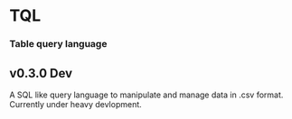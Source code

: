 # TQL
### Table query language
## v0.3.0 Dev

A SQL like query language to manipulate and manage data in .csv format.
Currently under heavy devlopment.